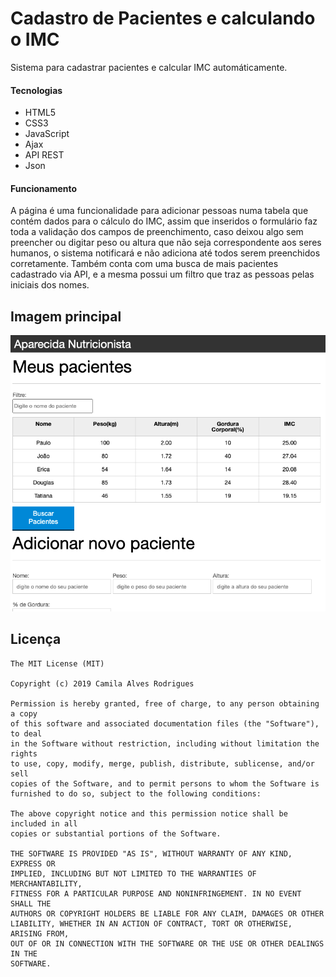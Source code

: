 # Cadastro de Pacientes e calculando o IMC

Sistema para cadastrar pacientes e calcular IMC automáticamente.

#### Tecnologias

* HTML5
* CSS3
* JavaScript
* Ajax
* API REST
* Json

#### Funcionamento

A página é uma funcionalidade para adicionar pessoas numa tabela que contém dados para o cálculo do IMC, assim que inseridos o formulário faz toda a validação dos campos de preenchimento, caso deixou algo sem preencher ou digitar peso ou altura que não seja correspondente aos seres humanos, o sistema notificará e não adiciona até todos serem preenchidos corretamente.
Também conta com uma busca de mais pacientes cadastrado via API, e a mesma possui um filtro que traz as pessoas pelas iniciais dos nomes.

## Imagem principal

![alt text](https://github.com/camilalves13/cadastro-pacientes-imc/blob/master/img/index.png?raw=true)

## Licença

    The MIT License (MIT)

    Copyright (c) 2019 Camila Alves Rodrigues

    Permission is hereby granted, free of charge, to any person obtaining a copy
    of this software and associated documentation files (the "Software"), to deal
    in the Software without restriction, including without limitation the rights
    to use, copy, modify, merge, publish, distribute, sublicense, and/or sell
    copies of the Software, and to permit persons to whom the Software is
    furnished to do so, subject to the following conditions:

    The above copyright notice and this permission notice shall be included in all
    copies or substantial portions of the Software.

    THE SOFTWARE IS PROVIDED "AS IS", WITHOUT WARRANTY OF ANY KIND, EXPRESS OR
    IMPLIED, INCLUDING BUT NOT LIMITED TO THE WARRANTIES OF MERCHANTABILITY,
    FITNESS FOR A PARTICULAR PURPOSE AND NONINFRINGEMENT. IN NO EVENT SHALL THE
    AUTHORS OR COPYRIGHT HOLDERS BE LIABLE FOR ANY CLAIM, DAMAGES OR OTHER
    LIABILITY, WHETHER IN AN ACTION OF CONTRACT, TORT OR OTHERWISE, ARISING FROM,
    OUT OF OR IN CONNECTION WITH THE SOFTWARE OR THE USE OR OTHER DEALINGS IN THE
    SOFTWARE.
